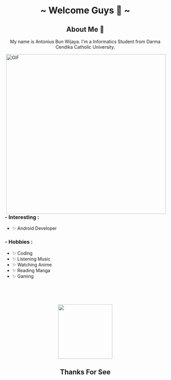 

<body>
<h1 align="center">~ Welcome Guys 👋 ~</h1>

<h2 align="center"> About Me 💬 </h2>

<p align="center">
My name is Antonius Bun Wijaya. I'm a Informatics Student from Darma Cendika Catholic University.
</p>

<img hight="400" width="500" alt="GIF" align="right" src="https://giffiles.alphacoders.com/210/210437.gif">

### - Interesting :

- ✨ Android Developer

### - Hobbies : 
- ✨ Coding 
- ✨ Listening Music
- ✨ Watching Anime
- ✨ Reading Manga 
- ✨ Gaming 


</br>
</br>
</br>
<p align="center">
<a href="https://github.com/noranekoit">
  <img height="170em" src="https://github-readme-stats-eight-theta.vercel.app/api?username=noranekoit&show_icons=true&theme=algolia&include_all_commits=true&count_private=true"/>

</a>
</p>
  
  <h2 align="center"> Thanks For See </h2>
</body>




